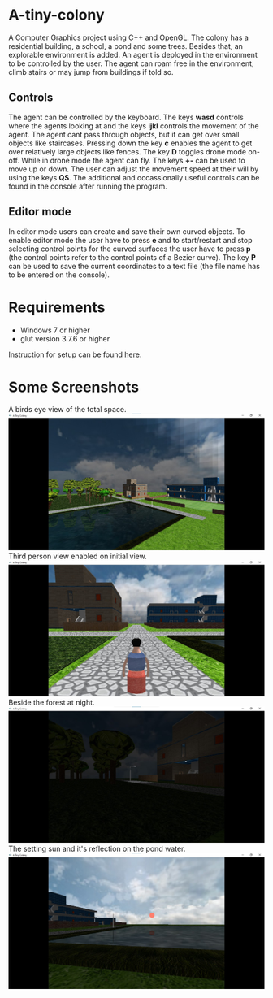 # A-tiny-colony
A Computer Graphics project using C++ and OpenGL. The colony has a residential building, a school, a pond and some trees. Besides that, an explorable environment is added. An agent is deployed in the environment to be controlled by the user. The agent can roam free in the environment, climb stairs or may jump from buildings if told so.

## Controls
The agent can be controlled by the keyboard. The keys **wasd** controls where the agents looking at and the keys **ijkl** controls the movement of the agent. The agent cant pass through objects, but it can get over small objects like staircases. Pressing down the key **c** enables the agent to get over relatively large objects like fences. The key **D** toggles drone mode on-off. While in drone mode the agent can fly. The keys **+-** can be used to move up or down. The user can adjust the movement speed at their will by using the keys **QS**. The additional and occassionally useful controls can be found in the console after running the program.

## Editor mode
In editor mode users can create and save their own curved objects. To enable editor mode the user have to press **e** and to start/restart and stop selecting control points for the curved surfaces the user have to press **p** (the control points refer to the control points of a Bezier curve). The key **P** can be used to save the current coordinates to a text file (the file name has to be entered on the console). 

# Requirements
+ Windows 7 or higher
+ glut version 3.7.6 or higher

Instruction for setup can be found [here](https://github.com/user/repo/blob/branch/other_file.md).

# Some Screenshots
A birds eye view of the total space.
![Birds-eye-view](demo-images/birds-eye-view.jpg)
Third person view enabled on initial view.
![init-view-third-person](demo-images/init-view-third-person.jpg)
Beside the forest at night.
![night-by-the-forest](demo-images/night-by-the-forest.jpg)
The setting sun and it's reflection on the pond water.
![sun-set](demo-images/sun-set.jpg)
